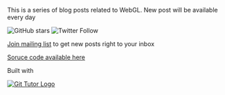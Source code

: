 This is a series of blog posts related to WebGL. New post will be available every day

![GitHub stars](https://img.shields.io/github/stars/lesnitsky/webgl-month.svg?style=social&hash=day11)
![Twitter Follow](https://img.shields.io/twitter/follow/lesnitsky_a.svg?label=Follow%20me&style=social&hash=day11)

[Join mailing list](http://eepurl.com/gwiSeH) to get new posts right to your inbox

[Soruce code available here](https://github.com/lesnitsky/webgl-month)

Built with 

[![Git Tutor Logo](https://git-tutor-assets.s3.eu-west-2.amazonaws.com/git-tutor-logo-50.png)](https://github.com/lesnitsky/git-tutor)
